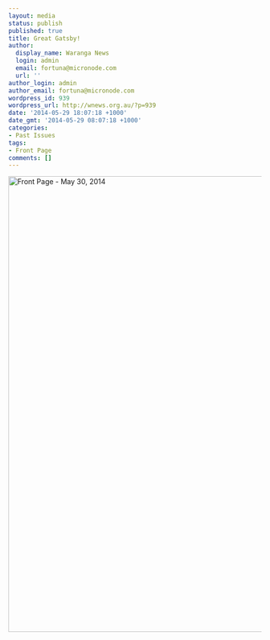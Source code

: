 ```yaml
---
layout: media
status: publish
published: true
title: Great Gatsby!
author:
  display_name: Waranga News
  login: admin
  email: fortuna@micronode.com
  url: ''
author_login: admin
author_email: fortuna@micronode.com
wordpress_id: 939
wordpress_url: http://wnews.org.au/?p=939
date: '2014-05-29 18:07:18 +1000'
date_gmt: '2014-05-29 08:07:18 +1000'
categories:
- Past Issues
tags:
- Front Page
comments: []
---
```


<a href="http://wnews.org.au/wp-content/uploads/2014/05/wnews20140529p01.pdf"><img class="alignnone size-full wp-image-937" alt="Front Page - May 30, 2014" src="http://wnews.org.au/wp-content/uploads/2014/05/wnews20140529p01.jpg" width="624" height="907" /></a>
